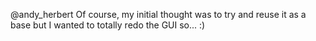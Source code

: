 @andy_herbert Of course, my initial thought was to try and reuse it as a base but I wanted to totally redo the GUI so... :)